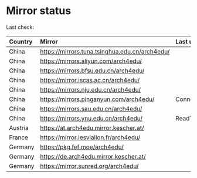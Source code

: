<script src="./time.js"></script>
# Mirror status
Last check: <script type="text/javascript">localize(1676632619.2819734);</script>

|Country|Mirror|Last update|
|:------|:-----|:----------|
|China|https://mirrors.tuna.tsinghua.edu.cn/arch4edu/|<script type="text/javascript">localize(1676615780);</script>|
|China|https://mirrors.aliyun.com/arch4edu/|<script type="text/javascript">localize(1676572465);</script>|
|China|https://mirrors.bfsu.edu.cn/arch4edu/|<script type="text/javascript">localize(1676615780);</script>|
|China|https://mirror.iscas.ac.cn/arch4edu/|<script type="text/javascript">localize(1676615780);</script>|
|China|https://mirrors.nju.edu.cn/arch4edu/|<script type="text/javascript">localize(1676529475);</script>|
|China|https://mirrors.pinganyun.com/arch4edu/|ConnectionError|
|China|https://mirrors.sau.edu.cn/arch4edu/|<script type="text/javascript">localize(1673850842);</script>|
|China|https://mirrors.ynu.edu.cn/arch4edu/|ReadTimeout|
|Austria|https://at.arch4edu.mirror.kescher.at/|<script type="text/javascript">localize(1676615780);</script>|
|France|https://mirror.lesviallon.fr/arch4edu/|<script type="text/javascript">localize(1676572465);</script>|
|Germany|https://pkg.fef.moe/arch4edu/|<script type="text/javascript">localize(1676615780);</script>|
|Germany|https://de.arch4edu.mirror.kescher.at/|<script type="text/javascript">localize(1676615780);</script>|
|Germany|https://mirror.sunred.org/arch4edu/|<script type="text/javascript">localize(1676615780);</script>|

<script src="./tablefilter/tablefilter.js"></script>
<script src="./table.js"></script>
